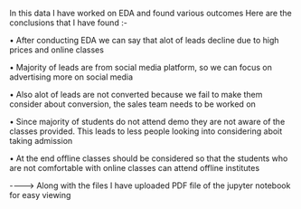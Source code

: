 In this data I have worked on EDA and found various outcomes
Here are the conclusions that I have found :- 

• After conducting EDA we can say that alot of leads decline due to high prices and online classes

• Majority of leads are from social media platform, so we can focus on advertising more on social media

• Also alot of leads are not converted because we fail to make them consider about conversion, the sales team needs to be worked on

• Since majority of students do not attend demo they are not aware of the classes provided. This leads to less people looking into considering aboit taking admission

• At the end offline classes should be considered so that the students who are not comfortable with online classes can attend offline institutes


----> Along with the files I have uploaded PDF file of the jupyter notebook for easy viewing
